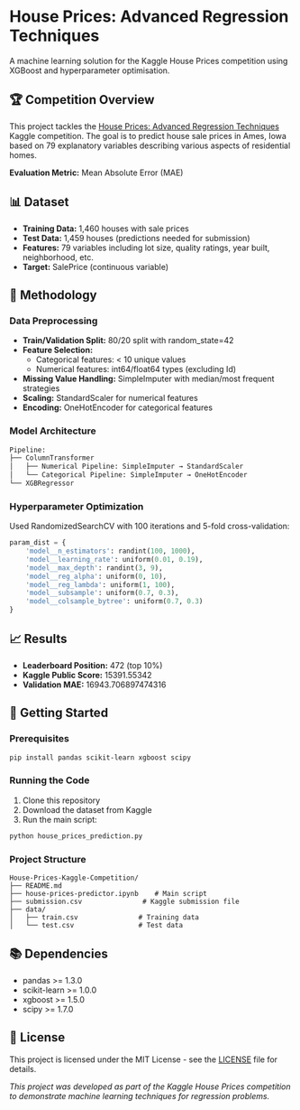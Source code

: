 # House Prices: Advanced Regression Techniques

A machine learning solution for the Kaggle House Prices competition using XGBoost and hyperparameter optimisation.

## 🏆 Competition Overview

This project tackles the [House Prices: Advanced Regression Techniques](https://www.kaggle.com/c/house-prices-advanced-regression-techniques) Kaggle competition. The goal is to predict house sale prices in Ames, Iowa based on 79 explanatory variables describing various aspects of residential homes.

**Evaluation Metric:** Mean Absolute Error (MAE)

## 📊 Dataset

- **Training Data:** 1,460 houses with sale prices
- **Test Data:** 1,459 houses (predictions needed for submission)
- **Features:** 79 variables including lot size, quality ratings, year built, neighborhood, etc.
- **Target:** SalePrice (continuous variable)

## 🔧 Methodology

### Data Preprocessing
- **Train/Validation Split:** 80/20 split with random_state=42
- **Feature Selection:** 
  - Categorical features: < 10 unique values
  - Numerical features: int64/float64 types (excluding Id)
- **Missing Value Handling:** SimpleImputer with median/most frequent strategies
- **Scaling:** StandardScaler for numerical features
- **Encoding:** OneHotEncoder for categorical features

### Model Architecture
```python
Pipeline:
├── ColumnTransformer
│   ├── Numerical Pipeline: SimpleImputer → StandardScaler
│   └── Categorical Pipeline: SimpleImputer → OneHotEncoder
└── XGBRegressor
```

### Hyperparameter Optimization
Used RandomizedSearchCV with 100 iterations and 5-fold cross-validation:

```python
param_dist = {
    'model__n_estimators': randint(100, 1000),
    'model__learning_rate': uniform(0.01, 0.19),
    'model__max_depth': randint(3, 9),
    'model__reg_alpha': uniform(0, 10),
    'model__reg_lambda': uniform(1, 100),
    'model__subsample': uniform(0.7, 0.3),
    'model__colsample_bytree': uniform(0.7, 0.3)
}
```

## 📈 Results

- **Leaderboard Position:** 472 (top 10%)
- **Kaggle Public Score:** 15391.55342
- **Validation MAE:** 16943.706897474316



## 🚀 Getting Started

### Prerequisites
```bash
pip install pandas scikit-learn xgboost scipy
```

### Running the Code
1. Clone this repository
2. Download the dataset from Kaggle
3. Run the main script:
```bash
python house_prices_prediction.py
```

### Project Structure
```
House-Prices-Kaggle-Competition/
├── README.md
├── house-prices-predictor.ipynb    # Main script
├── submission.csv               # Kaggle submission file
├── data/
│   ├── train.csv               # Training data
│   └── test.csv                # Test data
```


## 📚 Dependencies

- pandas >= 1.3.0
- scikit-learn >= 1.0.0
- xgboost >= 1.5.0
- scipy >= 1.7.0

## 📄 License

This project is licensed under the MIT License - see the [LICENSE](LICENSE) file for details.


*This project was developed as part of the Kaggle House Prices competition to demonstrate machine learning techniques for regression problems.*
